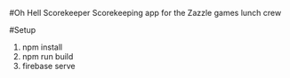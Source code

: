 #Oh Hell Scorekeeper
Scorekeeping app for the Zazzle games lunch crew

#Setup
1. npm install
2. npm run build
3. firebase serve